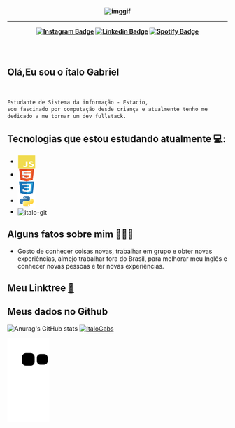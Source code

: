 <h4 align="center">
 
![imggif](https://i.imgur.com/9FaIwWh.gif)

<hr>

[![Instagram Badge](https://img.shields.io/badge/-instagram-red?style=for-the-badge&logo=instagram&logoColor=white)](https://www.instagram.com/eu_itaru)
[![Linkedin Badge](https://img.shields.io/badge/-Linkedin-blue?style=for-the-badge&logo=Linkedin&logoColor=white)](https://www.linkedin.com/in/italo-gabriel-dos-santos-tavares-4449631a6/)
[![Spotify Badge](https://img.shields.io/badge/-Spotify-3bb34b?style=for-the-badge&logo=Spotify&logoColor=161f16)]()
</h4>

<h3 align="center">  <br>

## Olá,Eu sou o ítalo Gabriel
<br>

</h3>

```
Estudante de Sistema da informação - Estacio, 
sou fascinado por computação desde criança e atualmente tenho me dedicado a me tornar um dev fullstack.
```
## Tecnologias que estou estudando atualmente 💻:

  - <img align="center" alt="italo-Js" height="30" width="40" src="https://raw.githubusercontent.com/devicons/devicon/master/icons/javascript/javascript-plain.svg">
  - <img align="center" alt="italo-HTML" height="30" width="40" src="https://raw.githubusercontent.com/devicons/devicon/master/icons/html5/html5-original.svg">
  - <img align="center" alt="italo-CSS" height="30" width="40" src="https://raw.githubusercontent.com/devicons/devicon/master/icons/css3/css3-original.svg">
  - <img align="center" alt="italo-Python" height="30" width="40" src="https://raw.githubusercontent.com/devicons/devicon/master/icons/python/python-original.svg">
  - <img align="center" alt="italo-git" height="30" width="40" src="https://cdn.jsdelivr.net/gh/devicons/devicon/icons/git/git-original.svg">

## Alguns fatos sobre mim 👨🏻‍💻

- Gosto de conhecer coisas novas, trabalhar em grupo e obter novas experiências, almejo trabalhar fora do Brasil, para melhorar meu Inglês e conhecer novas pessoas e ter novas experiências.

## Meu Linktree [:link:]()

## Meus dados no Github

<!-- <span style="height ">
![Anurag's GitHub stats](https://github-readme-stats.vercel.app/api?username=ItaloGabs&show_icons=true&theme=tokyonight)
</span> -->

![Anurag's GitHub stats](https://github-readme-stats.vercel.app/api?username=ItaloGabs&show_icons=true&theme=tokyonight)
[![ItaloGabs](https://github-readme-stats.vercel.app/api/top-langs/?username=ItaloGabs&hide=html&layout=compact=true&theme=tokyonight)](https://github.com/ItaloGabs/)
<!-- ![Top Langs](https://github-readme-stats.vercel.app/api/top-langs/?username=ItaloGabs&layout=compact&theme=tokyonight) -->
![Snake animation](https://github.com/rafaballerini/rafaballerini/blob/output/github-contribution-grid-snake.svg)


